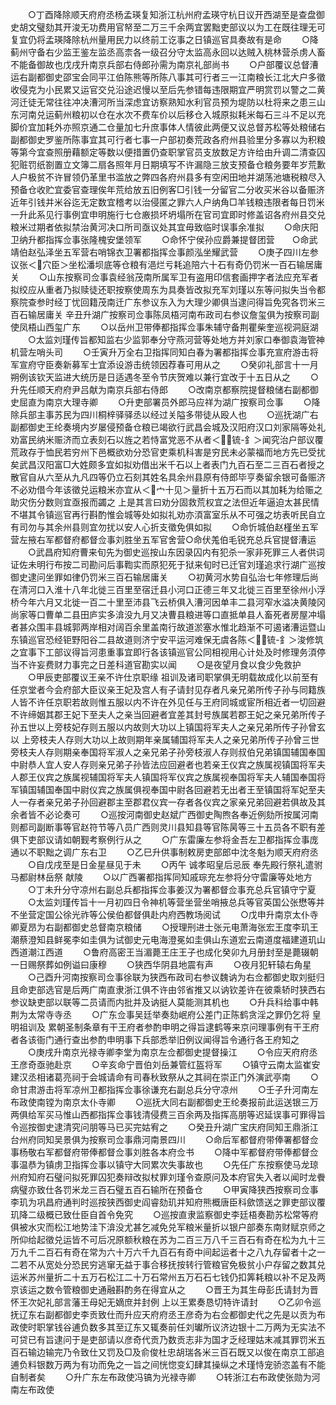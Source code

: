 <!-- { "loadSidebar": true } -->
　　○丁酉降除顺天府府丞杨孟瑛复知浙江杭州府孟瑛守杭日议开西湖至是查盘御史胡文璧劾其开浚无功费用官帑至二万三千余两宜罢黜吏部议以为工在既往理无可复宜仍将孟瑛降除杭州量用民力以终前工讫事之日镇巡官具奏故有是命
　　○降蓟州守备右少监王鉴左监丞高柰各一级召分守太监高永回以达贼入桃林营杀虏人畜不能备御故也戊戌升南京兵部右侍郎孙需为南京礼部尚书
　　○户部覆议总督漕运右副都御史邵宝会同平江伯陈熊等所陈八事其可行者三一江南粮长江北大户多徵收侵克为小民累又运官交兑沿途迟慢以至后先参错每违限期宜严明赏罚以警之二黄河迁徒无常往往冲决漕河所当深虑宜访察熟知水利官员预为堤防以杜将来之患三山东河南兑运蓟州粮初以仓在水次不费车价以后移仓入城原拟耗米每石三斗不足以充脚价宜加耗外亦照京通二仓量加七升庶事体人情彼此两便又议总督苏松等处粮储右副都御史罗鉴所陈事宜其可行者七事一户部初奏荒政各府州县验里分多寡以为积粮等第今宜查照册藉额定等数以便措置仍查职掌官员支放数足方许给由升调二清查囚犯赃罚纸劄置立文簿二扇各照年月日期填写不许漏隐三放支预备仓粮务要年岁荒歉人户极贫不许冒领仍革里书滥放之弊四各府州县多有空闲田地并湖荡池塘税粮尽入预备仓收贮宜委官查理俟年荒给放五旧例客□引钱一分留官二分收买米谷以备赈济近年引钱并米谷迄无定数宜稽考以治侵匿之罪六人户纳角□羊钱粮违限者每日罚米一升此系见行事例宜申明施行七仓廒损坏坍塌所在官司宜即时修盖诏各府州县交兑粮米过期者依拟禁治黄河决口所司亟议处其宜毋致临时误事余准拟
　　○命庆阳卫纳升都指挥佥事张隆槐安堡领军
　　○命怀宁侯孙应爵兼提督团营　　○命武靖伯赵弘泽坐五军营右哨锦衣卫署都指挥佥事颜泓坐耀武营
　　○庚子四川左参议张＜穴臣＞坐松潘坝底等仓粮有浥烂亏耗追陪六十石有奇仍罚米一百石输居庸关
　　○山东按察司佥事袁经翁茂南所属军卫有盗用印信套画押字者法应充军者拟绞应从重者乃拟赎徒还职按察使周东为具奏皆改拟充军刘瑾以东等问拟失当令都察院查参时经丁忧回籍茂南迁广东参议东入为大理少卿俱当逮问得旨免究各罚米三百石输居庸关  辛丑升湖广按察司佥事陈凤梧河南布政司右参议詹玺俱为按察司副使凤梧山西玺广东
　　○以岳州卫带俸都指挥佥事朱辅守备荆瞿柴奎巡视洞庭湖
　　○太监刘瑾传旨都知监右少监郭奉分守燕河营等处地方并刘家口奉御袁海管神机营左哨头司
　　○壬寅升万全右卫指挥同知白春为署都指挥佥事充宣府游击将军宣府守臣奏新募军士宜添设游击统领因荐春可用从之
　　○癸卯礼部言十一月朔例该钦天监进大统历是日适遇冬至令节庆贺难以兼行宜改于十五日从之
　　○升先任顺天府府尹吕献为南京兵部右侍郎
　　○改南京都察院提督粮储右副都御史屈直为南京大理寺卿
　　○升吏部署员外郎马应祥为湖广按察司佥事
　　○降除兵部主事苏民为四川桐梓驿驿丞以经过关隘多带徒从殴人也
　　○巡抚湖广右副都御史王纶奏境内岁屡侵预备仓粮已竭欲行武昌会城及汉阳府汉口刘家隔等处礼劝富民纳米赈济而立表刻石以旌之若恃富党恶不从者＜锍-釒＞闻究治户部议覆荒政存于恤民若穷州下邑概欲劝分恐官吏乘机科害是穷民未必蒙福而地方先已受扰矣武昌汉阳富□大姓颇多宜如拟劝借出米千石以上者表门九百石至二三百石者授之散官自从六至从九凡四等仍立石刻其姓名具余州县原有侍郎毕亨奏留余银可备赈济不必劝借今年该徵兑运粮米亦宜从＜宀十见＞量折十五万石而以其加耗为给赈之助灾伤分数则宜亟报而蠲之  上是其言曰劝分固救荒权宜之法但近年逼迫太甚民情不堪其令镇巡官再行斟酌惟会城等处如拟礼劝亦湏富室乐从不可强之坊表听民自立有司勿与其余州县则宜勿扰以安人心折支徵免俱如拟
　　○命忻城伯赵槿坐五军营左掖右军都督府都督佥事刘胜坐五军官舍营○命伏羗伯毛锐充总兵官提督漕运
　　○武昌府知府曹来旬先为御史巡按山东因录囚内有犯杀一家非死罪三人者供词证佐未明行布按二司勘问后事鞫实而原犯死于狱来旬时已迁官刘瑾追求行湖广巡按御史逮问坐罪如律仍罚米三百石输居庸关
　　○初黄河水势自弘治七年修理后尚在清河口入淮十八年北徙三百里至宿迁县小河口正德三年又北徙三百里至徐州小浮桥今年六月又北徙一百二十里至沛县飞云桥俱入漕河因单丰二县河窄水溢决黄陵冈尚家等口曹单二县田庐实多渰没九月又决曹县粮进等口直抵单县人畜死者房屋冲塌者甚众围丰县城郭两岸相对阔百余里盖南行故道淤塞水惟北趋渐不可遏诸漕运暨山东镇巡官恐经钜野阳谷二县故道则济宁安平运河难保无虞各陈＜锍-釒＞浚修筑之宜事下工部议得旨河患重事宜即行各该镇巡官公同相视用心计处及时修理务湏停当不许妄费财力事完之日差科道官勘实以闻
　　○是夜望月食以食少免救护
　　○甲辰吏部覆议王亲不许仕京职缘  祖训及诸司职掌俱无明载故成化以前至有任京堂者今会府部大臣议亲王妃及宫人有子请封见存者凡亲兄弟所传子孙与同籍族人皆不许任京职若故则惟五服以内不许在外见任与王府同城或宦所相近者一切回避不许缔姻其郡王妃下至夫人之亲当回避者宜差其封号族属若郡王妃之亲兄弟所传子孙五世以上旁枝妃存则五服以内故则大功以上镇国将军夫人之亲兄弟所传子孙曾玄以 上旁枝夫人存则大功以上故则期年亲属辅国将军夫人之亲兄弟所传子孙曾三世旁枝夫人存则期亲奉国将军淑人之亲兄弟子孙旁枝淑人存则叔伯兄弟镇国辅国奉国中尉恭人宜人安人存则亲兄弟子孙皆法应回避者也若亲王仪宾之族属视镇国将军夫人郡王仪宾之族属视辅国将军夫人镇国将军仪宾之族属视奉国将军夫人辅国奉国将军镇国辅国奉国中尉仪宾之族属俱视奉国中尉各回避若无出者王至镇国将军妃至夫人一存者亲兄弟子孙回避郡主至郡君仪宾一存者各仪宾之家亲兄弟回避若俱故及其余者皆不必论奏可
　　○巡按河南御史赵斌广西御史陶煦各奉近例劾所按属河南则都司副断事等官赵符节等八员广西则灵川县知县等官陈昺等三十五员各不职有差俱下吏部议请如朝觐考察例行从之
　　○广东雷廉左参将金吾左卫都指挥佥事庞通以不职黜之调广东右卫
　　○乙巳升供事制敕房吏部郎中沈冬魁为顺天府府丞
　　○自戊戌至是日金星昼见于未
　　○丙午  诚孝昭皇后忌辰  奉先殿行祭礼遣驸马都尉林岳祭  献陵
　　○以广西署都指挥同知戚琮充左参将分守雷廉等处地方
　　○丁未升分守凉州右副总兵都指挥佥事姜汉为署都督佥事充总兵官镇守宁夏
　　○太监刘瑾传旨十一月初四日令神机等营坐营坐哨掖总兵等官英国公张懋等并不坐营定国公徐光祚等公侯伯都督俱赴内府西教场阅试
　　○戊申升南京太仆寺卿夏昂为右副都御史总督南京粮储
　　○授理刑进士张元电萧海张宏王度李玑王潮蔡澄知县鲜冕李如圭俱为试御史元电海澄冕如圭俱山东道宏云南道度福建道玑山西道潮江西道
　　○鲁府高密王当湄薨王庄王子也成化癸卯九月册封至是薨辍朝一日赐祭葬如例谥曰康穆
　　○狭西华阴县地震有声
　　○夜月犯轩辕右角星
　　○己酉升河南按察司佥事徐联为狭西布政司右参议魏讷为右佥都御史取刘挺归且命吏部选官是后两广南直隶浙江俱不许由邻省推又以讷钦差许在彼乘轿时狭西右参议缺吏部以联等二员请而内批并及讷挺人莫能测其机也
　　○升兵科给事中韩荆为太常寺寺丞
　　○广东佥事吴廷举奏劾岷府公差门正陈鹤贪淫之罪仍乞将  皇明祖训及  累朝圣制条章有干王府者参酌申明之得旨逮鹤等来京问理事例有干王府者各该衙门通行查出参酌申明事下兵部悉举旧例议闻得旨令通行各王府知之
　　○庚戌升南京光禄寺卿李堂为南京左佥都御史提督操江
　　○令应天府府丞王彦奇亟驰赴京
　　○辛亥命宁晋伯刘岳兼管红盔将军
　　○镇守云南太监崔安建汉丞相诸葛亮祠于会城请命有司春秋致祭从之其祠在崇正门外演武亭南
　　○命甘肃游击将军凉州卫都指挥佥事徐谦充右副总兵分守凉州
　　○壬子升河南左布政使南镗为南京太仆寺卿
　　○巡抚大同右副都御史王纶奏报前此运送银三万两俱给军买马惟山西都指挥佥事钱清侵费三百余两及指挥高朋等迟延误事可罪得旨令巡按御史逮清究问朋等马已买完姑宥之
　　○癸丑升湖广宝庆府同知王鼎浙江台州府同知吴景俱为按察司佥事鼎河南景四川
　　○命后军都督府带俸署都督佥事杨敬右军都督府带俸都督佥事刘胜各本府佥书
　　○降中军都督府带俸都督佥事温恭为镇虏卫指挥佥事以镇守大同累次失事故也
　　○先任广东按察使马龙琼州府知府石璧问拟死罪囚犯奏辩改拟杖罪刘瑾令查原问及本府官失入者以闻时龙餋病璧亦致仕各罚米龙三百石璧五百石输所在预备仓
　　○甲寅降狭西按察司佥事李玑为巩昌府通判时巡按狭西御史阎睿劾玑并知府熊概唐臣科歛馈送之罪吏部议覆玑降二级概已致仕臣自首令免究
　　○巡按直隶监察御史李廷梧奏勘苏松常等府俱被水灾而松江地势洼下渰没尤甚乞减免兑军粮米量折以银户部奏东南财赋京师之所仰给起徵兑运皆不可后况原额秋粮在苏为二百三万八千三百石有奇在松为九十三万九千二百石有奇在常为六十万六千九百石有奇中间起运者十之八九存留者十之一二若不从宽处分恐民穷逃窜无益于事合移抚按转行管粮官免极贫小户存留之数其兑运米苏州量折二十五万石松江二十万石常州五万石石七钱仍扣筭耗粮以补不足及两京该运之数令管粮御史通融斟酌务在得宜从之
　　○晋王为其生母彭氏请封为晋怀王次妃礼部言藩王母妃无嫡庶并封例  上以王累奏恳切特许请封
　　○乙卯令巡抚辽东右副都御史李贡致仕而升应天府府丞王彦奇为右佥都御史代之先是以贡为布政使时职掌钱谷逋负数多其至辽东又辄奏前任刘瓛所议济边银十二万两为无实法不可贷已有旨逮问于是吏部请以彦奇代贡乃数贡志非为国才乏经理姑末减其罪罚米五百石输边输完乃令致仕又罚及□及俞俊杜忠胡瑞各米三百石既又以俊在南京工部追逋负料银数万两为有功而免之一旨之间恍惚变幻肆其操纵之术瑾恃宠骄恣盖有不能自制者矣
　　○升广东左布政使冯镐为光禄寺卿
　　○转浙江右布政使张勋为河南左布政使
